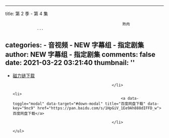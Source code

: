 
---
title: 第 2 季 - 第 4 集
                                                    
                                                        熟肉
                  ...
categories: 
    - 音视频
    - NEW 字幕组 - 指定剧集
author: NEW 字幕组 - 指定剧集
comments: false
date: 2021-03-22 03:21:40
thumbnail: ''
---

<div>   
<ul>
                                                                                                <li>
                                                    <a data-toggle="modal" data-target="#down-modal" title="磁力链下载" href="magnet:?xt=urn:btih:afadc3afadae1983877b801a28f8005ad47dd822&dn=%e9%9b%aa%e5%9b%bd%e5%88%97%e8%bd%a6(%e5%89%a7%e7%89%88).%e7%ac%ac%e4%ba%8c%e5%ad%a3.Snowpiercer.Season.2.S02E04.1080p.H265-NEW%e5%ad%97%e5%b9%95%e7%bb%84.mp4&tr=http%3a%2f%2ftracker.ygsub.com%3a6969%2fannounce&tr=http%3a%2f%2fvps02.net.orel.ru%3a80%2fannounce&tr=http%3a%2f%2ft.overflow.biz%3a6969%2fannounce">磁力链下载</a>
                                                    
                                                </li>
                                                                                                                                                                                                                                                <li>
                                                    <a data-toggle="modal" data-target="#down-modal" title="百度网盘下载" data-key="9nc9" href="https://pan.baidu.com/s/1HpGiV_1Ee9Ah888dIFFD_w">百度网盘下载</a>
                                                    
                                                </li>
                                                                                                                                                                                                                                                                                                                                            </ul>  
</div>
            